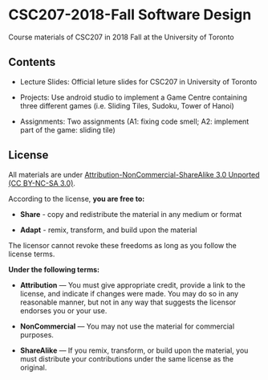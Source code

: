 # CSC207-2018-Fall Software Design
Course materials of CSC207 in 2018 Fall at the University of Toronto

## Contents
- Lecture Slides: Official leture slides for CSC207 in University of Toronto

- Projects: Use android studio to implement a Game Centre containing three different games (i.e. Sliding Tiles, Sudoku, Tower of Hanoi)

- Assignments: Two assignments (A1: fixing code smell; A2: implement part of the game: sliding tile)

## License

All materials are under [Attribution-NonCommercial-ShareAlike 3.0 Unported (CC BY-NC-SA 3.0)](https://creativecommons.org/licenses/by-nc-sa/3.0/deed.en).

According to the license, **you are free to:**
- **Share** - copy and redistribute the material in any medium or format

- **Adapt** - remix, transform, and build upon the material

The licensor cannot revoke these freedoms as long as you follow the license terms. 

**Under the following terms:**
- **Attribution** — You must give appropriate credit, provide a link to the license, and indicate if changes were made. You may do so in any reasonable manner, but not in any way that suggests the licensor endorses you or your use.

- **NonCommercial** — You may not use the material for commercial purposes.

- **ShareAlike** — If you remix, transform, or build upon the material, you must distribute your contributions under the same license as the original.
